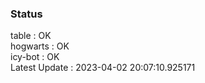 ### Status


table : OK  
hogwarts : OK  
icy-bot : OK  
Latest Update : 2023-04-02 20:07:10.925171
